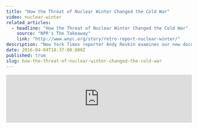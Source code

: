 ```yaml
---
title: "How the Threat of Nuclear Winter Changed the Cold War"
video: nuclear-winter
related_articles:
  - headline: "How the Threat of Nuclear Winter Changed the Cold War"
    source: "NPR's The Takeaway"
    link: "http://www.wnyc.org/story/retro-report-nuclear-winter/"
description: "New York Times reporter Andy Revkin examines our new documentary on the threat of nuclear winter. "
date: 2016-04-04T18:37:00.000Z
published: true
slug: how-the-threat-of-nuclear-winter-changed-the-cold-war
---
```


<iframe frameborder="0" scrolling="no" height="130" width="100%" src="https://www.wnyc.org/widgets/ondemand_player/takeaway/#file=/audio/json/592446/&amp;share=1"></iframe>

